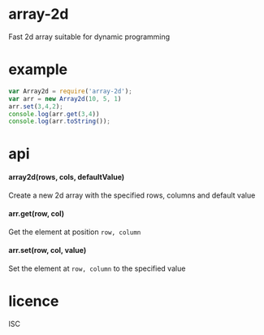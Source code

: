 # array-2d

Fast 2d array suitable for dynamic programming

# example

```js
var Array2d = require('array-2d');
var arr = new Array2d(10, 5, 1)
arr.set(3,4,2);
console.log(arr.get(3,4))
console.log(arr.toString());
```

# api

#### array2d(rows, cols, defaultValue)

Create a new 2d array with the specified rows, columns and default value

#### arr.get(row, col)

Get the element at position `row, column`

#### arr.set(row, col, value)

Set the element at `row, column` to the specified value

# licence

ISC
